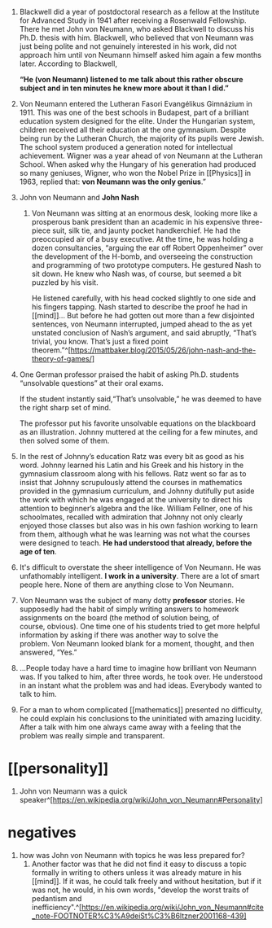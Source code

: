 1. Blackwell did a year of postdoctoral research as a fellow at the Institute for Advanced Study in 1941 after receiving a Rosenwald Fellowship. There he met John von Neumann, who asked Blackwell to discuss his Ph.D. thesis with him. Blackwell, who believed that von Neumann was just being polite and not genuinely interested in his work, did not approach him until von Neumann himself asked him again a few months later. According to Blackwell,
   
   **“He (von Neumann) listened to me talk about this rather obscure subject and in ten minutes he knew more about it than I did.”**
2. Von Neumann entered the Lutheran Fasori Evangélikus Gimnázium in 1911. This was one of the best schools in Budapest, part of a brilliant education system designed for the elite. Under the Hungarian system, children received all their education at the one gymnasium. Despite being run by the Lutheran Church, the majority of its pupils were Jewish. The school system produced a generation noted for intellectual achievement. Wigner was a year ahead of von Neumann at the Lutheran School. When asked why the Hungary of his generation had produced so many geniuses, Wigner, who won the Nobel Prize in [[Physics]] in 1963, replied that: **von Neumann was the only genius**.”
3. John von Neumann and **John Nash**
	1. Von Neumann was sitting at an enormous desk, looking more like a prosperous bank president than an academic in his expensive three-piece suit, silk tie, and jaunty pocket handkerchief. He had the preoccupied air of a busy executive. At the time, he was holding a dozen consultancies, “arguing the ear off Robert Oppenheimer” over the development of the H-bomb, and overseeing the construction and programming of two prototype computers. He gestured Nash to sit down. He knew who Nash was, of course, but seemed a bit puzzled by his visit.

		He listened carefully, with his head cocked slightly to one side and his fingers tapping. Nash started to describe the proof he had in [[mind]]… But before he had gotten out more than a few disjointed sentences, von Neumann interrupted, jumped ahead to the as yet unstated conclusion of Nash’s argument, and said abruptly, “That’s trivial, you know. That’s just a fixed point theorem.”^[https://mattbaker.blog/2015/05/26/john-nash-and-the-theory-of-games/]
2. One German professor praised the habit of asking Ph.D. students “unsolvable questions” at their oral exams.
   
   If the student instantly said,“That’s unsolvable,” he was deemed to have the right sharp set of mind.
   
   The professor put his favorite unsolvable equations on the blackboard as an illustration. Johnny muttered at the ceiling for a few minutes, and then solved some of them.
3. In the rest of Johnny’s education Ratz was every bit as good as his word. Johnny learned his Latin and his Greek and his history in the gymnasium classroom along with his fellows. Ratz went so far as to insist that Johnny scrupulously attend the courses in mathematics provided in the gymnasium curriculum, and Johnny dutifully put aside the work with which he was engaged at the university to direct his attention to beginner’s algebra and the like. William Fellner, one of his schoolmates, recalled with admiration that Johnny not only clearly enjoyed those classes but also was in his own fashion working to learn from them, although what he was learning was not what the courses were designed to teach. **He had understood that already, before the age of ten**.
4. It's difficult to overstate the sheer intelligence of Von Neumann. He was unfathomably intelligent. **I work in a university**. There are a lot of smart people here. None of them are anything close to Von Neumann.
5. Von Neumann was the subject of many dotty **professor** stories. He supposedly had the habit of simply writing answers to homework assignments on the board (the method of solution being, of course, obvious). One time one of his students tried to get more helpful information by asking if there was another way to solve the problem. Von Neumann looked blank for a moment, thought, and then answered, “Yes.”
6. ...People today have a hard time to imagine how brilliant von Neumann was. If you talked to him, after three words, he took over. He understood in an instant what the problem was and had ideas. Everybody wanted to talk to him.
7. For a man to whom complicated [[mathematics]] presented no difficulty, he could explain his conclusions to the uninitiated with amazing lucidity. After a talk with him one always came away with a feeling that the problem was really simple and transparent.

# [[personality]]
1. John von Neumann was a quick speaker^[https://en.wikipedia.org/wiki/John_von_Neumann#Personality]

# negatives
1. how was John von Neumann with topics he was less prepared for?
	1. Another factor was that he did not find it easy to discuss a topic formally in writing to others unless it was already mature in his [[mind]]. If it was, he could talk freely and without hesitation, but if it was not, he would, in his own words, "develop the worst traits of pedantism and inefficiency".^[https://en.wikipedia.org/wiki/John_von_Neumann#cite_note-FOOTNOTER%C3%A9deiSt%C3%B6ltzner2001168-439]